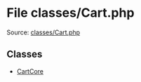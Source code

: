 File classes/Cart.php
=========

Source: [classes/Cart.php](https://github.com/PrestaShop/PrestaShop/blob/1.5.4.1/classes/Cart.php)


Classes
-------

* [CartCore](class.CartCore.md)

